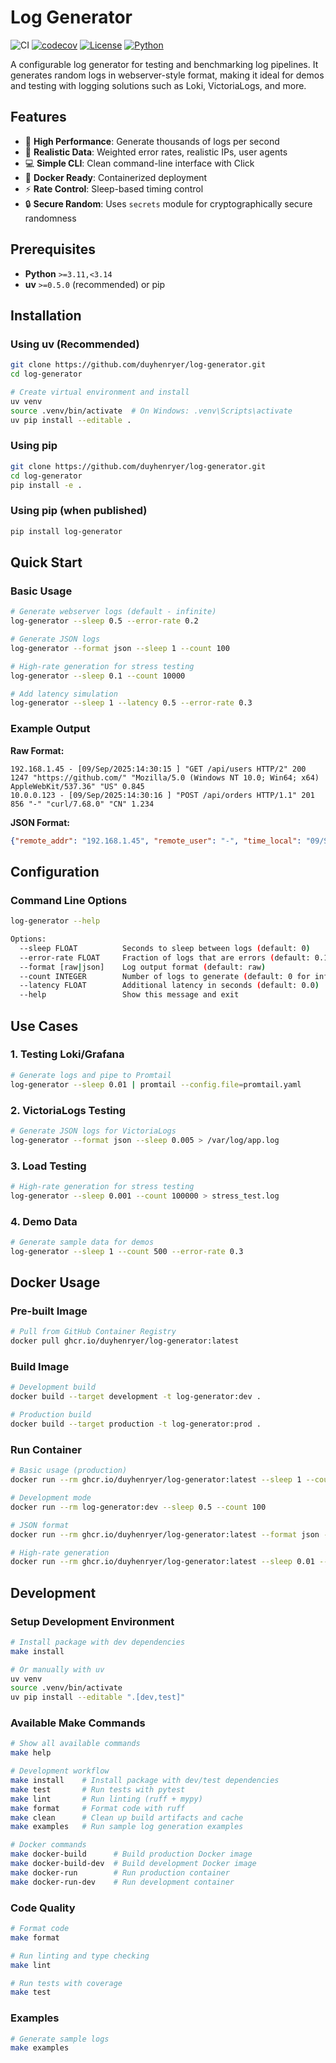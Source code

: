 # Log Generator

![CI](https://github.com/duyhenryer/log-generator/workflows/CI/badge.svg)
[![codecov](https://codecov.io/gh/duyhenryer/log-generator/branch/main/graph/badge.svg)](https://codecov.io/gh/duyhenryer/log-generator)
[![License](https://img.shields.io/badge/License-Apache%202.0-blue.svg)](https://opensource.org/licenses/Apache-2.0)
[![Python](https://img.shields.io/badge/python-3.11%2B-blue.svg)](https://www.python.org/downloads/)

A configurable log generator for testing and benchmarking log pipelines. It generates random logs in webserver-style format, making it ideal for demos and testing with logging solutions such as Loki, VictoriaLogs, and more.

## Features

- 🚀 **High Performance**: Generate thousands of logs per second
- 🎯 **Realistic Data**: Weighted error rates, realistic IPs, user agents
- 💻 **Simple CLI**: Clean command-line interface with Click
- 🐳 **Docker Ready**: Containerized deployment
- ⚡ **Rate Control**: Sleep-based timing control
- 🔒 **Secure Random**: Uses `secrets` module for cryptographically secure randomness

## Prerequisites

- **Python** `>=3.11,<3.14`
- **uv** `>=0.5.0` (recommended) or pip

## Installation

### Using uv (Recommended)
```bash
git clone https://github.com/duyhenryer/log-generator.git
cd log-generator

# Create virtual environment and install
uv venv
source .venv/bin/activate  # On Windows: .venv\Scripts\activate
uv pip install --editable .
```

### Using pip
```bash
git clone https://github.com/duyhenryer/log-generator.git
cd log-generator
pip install -e .
```

### Using pip (when published)
```bash
pip install log-generator
```

## Quick Start

### Basic Usage
```bash
# Generate webserver logs (default - infinite)
log-generator --sleep 0.5 --error-rate 0.2

# Generate JSON logs
log-generator --format json --sleep 1 --count 100

# High-rate generation for stress testing
log-generator --sleep 0.1 --count 10000

# Add latency simulation
log-generator --sleep 1 --latency 0.5 --error-rate 0.3
```

### Example Output

**Raw Format:**
```
192.168.1.45 - [09/Sep/2025:14:30:15 ] "GET /api/users HTTP/2" 200 1247 "https://github.com/" "Mozilla/5.0 (Windows NT 10.0; Win64; x64) AppleWebKit/537.36" "US" 0.845
10.0.0.123 - [09/Sep/2025:14:30:16 ] "POST /api/orders HTTP/1.1" 201 856 "-" "curl/7.68.0" "CN" 1.234
```

**JSON Format:**
```json
{"remote_addr": "192.168.1.45", "remote_user": "-", "time_local": "09/Sep/2025:14:30:15 ", "request": "GET /api/users HTTP/2", "status": 200, "body_bytes_sent": 1247, "http_referer": "https://github.com/", "http_user_agent": "Mozilla/5.0 (Windows NT 10.0; Win64; x64) AppleWebKit/537.36", "country": "US", "request_time": 0.845}
```

## Configuration

### Command Line Options
```bash
log-generator --help

Options:
  --sleep FLOAT          Seconds to sleep between logs (default: 0)
  --error-rate FLOAT     Fraction of logs that are errors (default: 0.1)
  --format [raw|json]    Log output format (default: raw)
  --count INTEGER        Number of logs to generate (default: 0 for infinite)
  --latency FLOAT        Additional latency in seconds (default: 0.0)
  --help                 Show this message and exit
```

## Use Cases

### 1. Testing Loki/Grafana
```bash
# Generate logs and pipe to Promtail
log-generator --sleep 0.01 | promtail --config.file=promtail.yaml
```

### 2. VictoriaLogs Testing
```bash
# Generate JSON logs for VictoriaLogs
log-generator --format json --sleep 0.005 > /var/log/app.log
```

### 3. Load Testing
```bash
# High-rate generation for stress testing
log-generator --sleep 0.001 --count 100000 > stress_test.log
```

### 4. Demo Data
```bash
# Generate sample data for demos
log-generator --sleep 1 --count 500 --error-rate 0.3
```

## Docker Usage

### Pre-built Image
```bash
# Pull from GitHub Container Registry
docker pull ghcr.io/duyhenryer/log-generator:latest
```

### Build Image
```bash
# Development build
docker build --target development -t log-generator:dev .

# Production build
docker build --target production -t log-generator:prod .
```

### Run Container
```bash
# Basic usage (production)
docker run --rm ghcr.io/duyhenryer/log-generator:latest --sleep 1 --count 10

# Development mode
docker run --rm log-generator:dev --sleep 0.5 --count 100

# JSON format
docker run --rm ghcr.io/duyhenryer/log-generator:latest --format json --sleep 0.5 --count 100

# High-rate generation
docker run --rm ghcr.io/duyhenryer/log-generator:latest --sleep 0.01 --error-rate 0.3
```

## Development

### Setup Development Environment
```bash
# Install package with dev dependencies
make install

# Or manually with uv
uv venv
source .venv/bin/activate
uv pip install --editable ".[dev,test]"
```

### Available Make Commands
```bash
# Show all available commands
make help

# Development workflow
make install    # Install package with dev/test dependencies
make test       # Run tests with pytest
make lint       # Run linting (ruff + mypy)
make format     # Format code with ruff
make clean      # Clean up build artifacts and cache
make examples   # Run sample log generation examples

# Docker commands
make docker-build      # Build production Docker image
make docker-build-dev  # Build development Docker image
make docker-run        # Run production container
make docker-run-dev    # Run development container
```

### Code Quality
```bash
# Format code
make format

# Run linting and type checking
make lint

# Run tests with coverage
make test
```

### Examples
```bash
# Generate sample logs
make examples
```